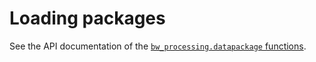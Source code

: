 # Loading packages

See the API documentation of the [`bw_processing.datapackage` functions](api/bw_processing/datapackage/index).